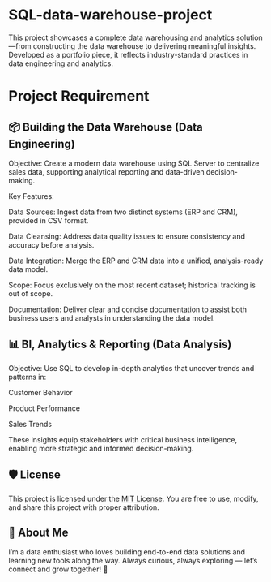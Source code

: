 # SQL-data-warehouse-project
This project showcases a complete data warehousing and analytics solution—from constructing the data warehouse to delivering meaningful insights. Developed as a portfolio piece, it reflects industry-standard practices in data engineering and analytics.

# Project Requirement
## 📦 Building the Data Warehouse (Data Engineering)

Objective:
Create a modern data warehouse using SQL Server to centralize sales data, supporting analytical reporting and data-driven decision-making.

Key Features:

Data Sources: Ingest data from two distinct systems (ERP and CRM), provided in CSV format.

Data Cleansing: Address data quality issues to ensure consistency and accuracy before analysis.

Data Integration: Merge the ERP and CRM data into a unified, analysis-ready data model.

Scope: Focus exclusively on the most recent dataset; historical tracking is out of scope.

Documentation: Deliver clear and concise documentation to assist both business users and analysts in understanding the data model.

## 📊 BI, Analytics & Reporting (Data Analysis)
Objective:
Use SQL to develop in-depth analytics that uncover trends and patterns in:

Customer Behavior

Product Performance

Sales Trends

These insights equip stakeholders with critical business intelligence, enabling more strategic and informed decision-making.

## 🛡️ License

This project is licensed under the [MIT License](LICENSE). You are free to use, modify, and share this project with proper attribution.

## 👋 About Me
I’m a data enthusiast who loves building end-to-end data solutions and learning new tools along the way. Always curious, always exploring — let’s connect and grow together! 🚀


